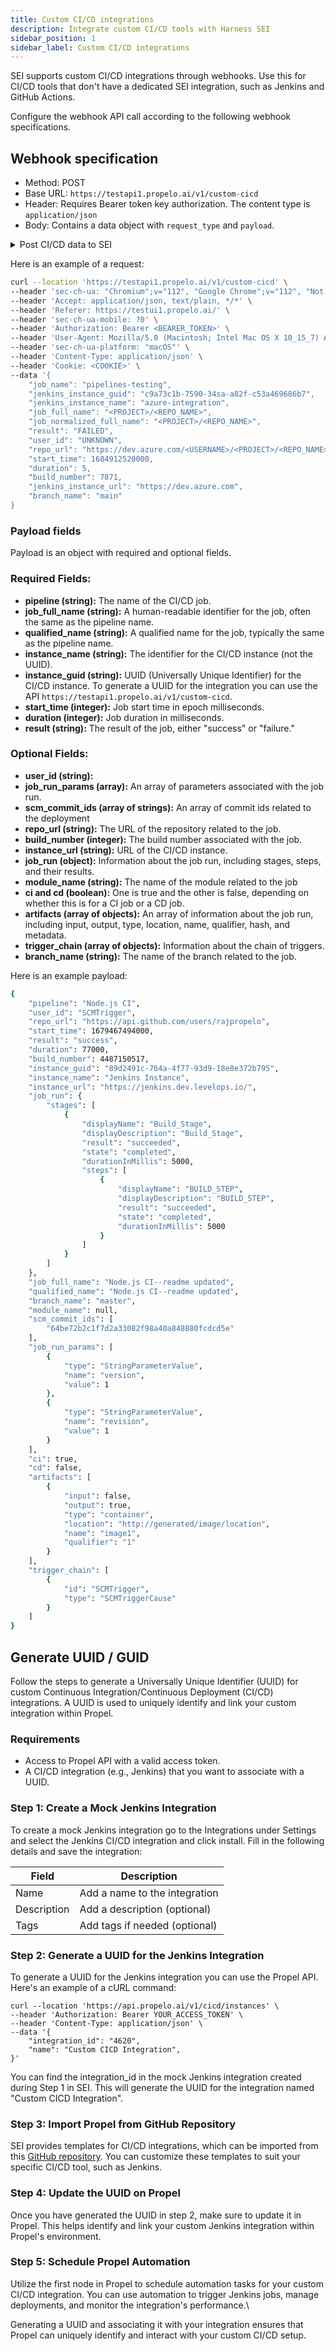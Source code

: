 ```yaml
---
title: Custom CI/CD integrations
description: Integrate custom CI/CD tools with Harness SEI
sidebar_position: 1
sidebar_label: Custom CI/CD integrations
---
```


SEI supports custom CI/CD integrations through webhooks. Use this for CI/CD tools that don't have a dedicated SEI integration, such as Jenkins and GitHub Actions.

Configure the webhook API call according to the following webhook specifications.

## Webhook specification

* Method: POST
* Base URL: `https://testapi1.propelo.ai/v1/custom-cicd`
* Header: Requires Bearer token key authorization. The content type is ```application/json```
* Body: Contains a data object with ```request_type``` and ```payload```.


<details>
<summary>Post CI/CD data to SEI</summary>

**Parameters**

**Header**

* Authorization: Bearer \<BEARER_TOKEN>
* Content-Type: application/json

**Body**

* Data: 

```bash
"{"pipeline":"Node.js CI","user_id":"SCMTrigger","repo_url":"https://api.github.com/users/rajpropelo","start_time":1679467494000,"result":"success","duration":77000,"build_number":4487150517,"instance_guid":"89d2491c-764a-4f77-93d9-18e8e372b795","instance_name":"Jenkins Instance","instance_url":"https://jenkins.dev.levelops.io/","job_run":{"stages":[{"displayName":"Build_Stage","displayDescription":"Build_Stage","result":"succeeded","state":"completed","durationInMillis":5000,"steps":[{"displayName":"BUILD_STEP","displayDescription":"BUILD_STEP","result":"succeeded","state":"completed","durationInMillis":5000}]}]},"job_full_name":"Node.js CI--readme updated","qualified_name":"Node.js CI--readme updated","branch_name":"master","module_name":null,"scm_commit_ids":["64be72b2c1f7d2a33082f98a40a848880fcdcd5e"],"job_run_params":[{"type":"StringParameterValue","name":"version","value":1},{"type":"StringParameterValue","name":"revision","value":1}],"ci":true,"cd":false,"artifacts":[{"input":false,"output":true,"type":"container","location":"http://generated/image/location","name":"image1","qualifier":"1"}],"trigger_chain":[{"id":"SCMTrigger","type":"SCMTriggerCause"}]}"
```

</details>

Here is an example of a request:

```bash
curl --location 'https://testapi1.propelo.ai/v1/custom-cicd' \
--header 'sec-ch-ua: "Chromium";v="112", "Google Chrome";v="112", "Not:A-Brand";v="99"' \
--header 'Accept: application/json, text/plain, */*' \
--header 'Referer: https://testui1.propelo.ai/' \
--header 'sec-ch-ua-mobile: ?0' \
--header 'Authorization: Bearer <BEARER_TOKEN>' \
--header 'User-Agent: Mozilla/5.0 (Macintosh; Intel Mac OS X 10_15_7) AppleWebKit/537.36 (KHTML, like Gecko) Chrome/112.0.0.0 Safari/537.36' \
--header 'sec-ch-ua-platform: "macOS"' \
--header 'Content-Type: application/json' \
--header 'Cookie: <COOKIE>' \
--data '{
    "job_name": "pipelines-testing",
    "jenkins_instance_guid": "c9a73c1b-7590-34sa-a82f-c53a469686b7",
    "jenkins_instance_name": "azure-integration",
    "job_full_name": "<PROJECT>/<REPO_NAME>",
    "job_normalized_full_name": "<PROJECT>/<REPO_NAME>",
    "result": "FAILED",
    "user_id": "UNKNOWN",
    "repo_url": "https://dev.azure.com/<USERNAME>/<PROJECT>/<REPO_NAME>",
    "start_time": 1684912520000,
    "duration": 5,
    "build_number": 7871,
    "jenkins_instance_url": "https://dev.azure.com",
    "branch_name": "main"
}

```

### Payload fields

Payload is an object with required and optional fields.

### Required Fields:

* **pipeline (string):** The name of the CI/CD job.
* **job\_full\_name (string):** A human-readable identifier for the job, often the same as the pipeline name.
* **qualified\_name (string):** A qualified name for the job, typically the same as the pipeline name.
* **instance\_name (string):** The identifier for the CI/CD instance (not the UUID).
* **instance\_guid (string):** UUID (Universally Unique Identifier) for the CI/CD instance. To generate a UUID for the integration you can use the API `https://testapi1.propelo.ai/v1/custom-cicd`.
* **start\_time (integer):** Job start time in epoch milliseconds.
* **duration (integer):** Job duration in milliseconds.
* **result (string):** The result of the job, either "success" or "failure."

### Optional Fields:

* **user\_id (string):**
* **job\_run\_params (array):** An array of parameters associated with the job run.
* **scm\_commit\_ids (array of strings):** An array of commit ids related to the deployment
* **repo\_url (string):** The URL of the repository related to the job.
* **build\_number (integer):** The build number associated with the job.
* **instance\_url (string):** URL of the CI/CD instance.
* **job\_run (object):** Information about the job run, including stages, steps, and their results.
* **module\_name (string):** The name of the module related to the job
* **ci and cd (boolean):** One is true and the other is false, depending on whether this is for a CI job or a CD job.
* **artifacts (array of objects):** An array of information about the job run, including input, output, type, location, name, qualifier, hash, and metadata.
* **trigger\_chain (array of objects):** Information about the chain of triggers.
* **branch\_name (string):** The name of the branch related to the job.

Here is an example payload:

```sh
{
    "pipeline": "Node.js CI",
    "user_id": "SCMTrigger",
    "repo_url": "https://api.github.com/users/rajpropelo",
    "start_time": 1679467494000,
    "result": "success",
    "duration": 77000,
    "build_number": 4487150517,
    "instance_guid": "89d2491c-764a-4f77-93d9-18e8e372b795",
    "instance_name": "Jenkins Instance",
    "instance_url": "https://jenkins.dev.levelops.io/",
    "job_run": {
        "stages": [
            {
                "displayName": "Build_Stage",
                "displayDescription": "Build_Stage",
                "result": "succeeded",
                "state": "completed",
                "durationInMillis": 5000,
                "steps": [
                    {
                        "displayName": "BUILD_STEP",
                        "displayDescription": "BUILD_STEP",
                        "result": "succeeded",
                        "state": "completed",
                        "durationInMillis": 5000
                    }
                ]
            }
        ]
    },
    "job_full_name": "Node.js CI--readme updated",
    "qualified_name": "Node.js CI--readme updated",
    "branch_name": "master",
    "module_name": null,
    "scm_commit_ids": [
        "64be72b2c1f7d2a33082f98a40a848880fcdcd5e"
    ],
    "job_run_params": [
        {
            "type": "StringParameterValue",
            "name": "version",
            "value": 1
        },
        {
            "type": "StringParameterValue",
            "name": "revision",
            "value": 1
        }
    ],
    "ci": true,
    "cd": false,
    "artifacts": [
        {
            "input": false,
            "output": true,
            "type": "container",
            "location": "http://generated/image/location",
            "name": "image1",
            "qualifier": "1"
        }
    ],
    "trigger_chain": [
        {
            "id": "SCMTrigger",
            "type": "SCMTriggerCause"
        }
    ]
}
```




## Generate UUID / GUID

Follow the steps to generate a Universally Unique Identifier (UUID) for custom Continuous Integration/Continuous Deployment (CI/CD) integrations. A UUID is used to uniquely identify and link your custom integration within Propel.

### Requirements

* Access to Propel API with a valid access token. 
* A CI/CD integration (e.g., Jenkins) that you want to associate with a UUID.

### Step 1: Create a Mock Jenkins Integration&#x20;

To create a mock Jenkins integration go to the Integrations under Settings and select the Jenkins CI/CD integration and click install. Fill in the following details and save the integration:

| Field       | Description                   |
| - | - |
| Name        | Add a name to the integration |
| Description | Add a description (optional)  |
| Tags        | Add tags if needed (optional) |

### Step 2: Generate a UUID for the Jenkins Integration

To generate a UUID for the Jenkins integration you can use the Propel API. Here's an example of a cURL command:

```shell
curl --location 'https://api.propelo.ai/v1/cicd/instances' \
--header 'Authorization: Bearer YOUR_ACCESS_TOKEN' \
--header 'Content-Type: application/json' \
--data '{
    "integration_id": "4620",
    "name": "Custom CICD Integration",
}' 
```

You can find the integration\_id in the mock Jenkins integration created during Step 1 in SEI. This will generate the UUID for the integration named "Custom CICD Integration".

### Step 3: Import Propel from GitHub Repository

SEI provides templates for CI/CD integrations, which can be imported from this [GitHub repository](https://github.com/harness/sei-propels-templates). You can customize these templates to suit your specific CI/CD tool, such as Jenkins.

### Step 4: Update the UUID on Propel&#x20;

Once you have generated the UUID in step 2, make sure to update it in Propel. This helps identify and link your custom Jenkins integration within Propel's environment.

### Step 5: Schedule Propel Automation&#x20;

Utilize the first node in Propel to schedule automation tasks for your custom CI/CD integration. You can use automation to trigger Jenkins jobs, manage deployments, and monitor the integration's performance.\


Generating a UUID and associating it with your integration ensures that Propel can uniquely identify and interact with your custom CI/CD setup.
